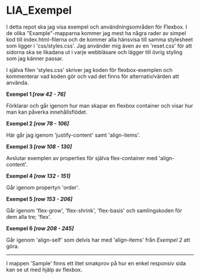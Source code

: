 # LIA_Exempel
I detta repot ska jag visa exempel och användningsområden för Flexbox.
I de olika "Example"-mapparna kommer jag mest ha några rader av simpel kod till index.html-filerna och de kommer alla hänsvisa till samma stylesheet som ligger i 'css/styles.css'.
Jag använder mig även av en 'reset.css' för att sidorna ska se likadana ut i varje webbläsare och lägger till övrig styling som jag känner passar.

I själva filen 'styles.css' skriver jag koden för flexbox-exemplen och kommenterar vad koden gör och vad det finns för alternativ/värden att använda.

**Exempel 1 _[row 42 - 76]_**

Förklarar och går igenom hur man skapar en flexbox container och visar hur man kan påverka innehållsflödet.

**Exempel 2 _[row 78 - 106]_**

Här går jag igenom 'justify-content' samt 'align-items'.

**Exempel 3 _[row 108 - 130]_**

Avslutar exemplen av properties för själva flex-container med 'align-content'.

**Exempel 4 _[row 132 - 151]_**

Går igenom propertyn 'order'.

**Exempel 5 _[row 153 - 206]_**

Går igenom 'flex-grow', 'flex-shrink', 'flex-basis' och samlingskoden för dem alla tre; 'flex'.

**Exempel 6 _[row 208 - 245]_**

Går igenom 'align-self' som delvis har med 'align-items' från *Exempel 2* att göra.

---
I mappen 'Sample' finns ett litet smakprov på hur en enkel responsiv sida kan se ut med hjälp av flexbox.
